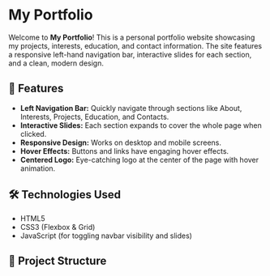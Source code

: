 # My Portfolio

Welcome to **My Portfolio**! This is a personal portfolio website showcasing my projects, interests, education, and contact information. The site features a responsive left-hand navigation bar, interactive slides for each section, and a clean, modern design.

## 🚀 Features

- **Left Navigation Bar:** Quickly navigate through sections like About, Interests, Projects, Education, and Contacts.
- **Interactive Slides:** Each section expands to cover the whole page when clicked.
- **Responsive Design:** Works on desktop and mobile screens.
- **Hover Effects:** Buttons and links have engaging hover effects.
- **Centered Logo:** Eye-catching logo at the center of the page with hover animation.

## 🛠️ Technologies Used

- HTML5
- CSS3 (Flexbox & Grid)
- JavaScript (for toggling navbar visibility and slides)

## 📁 Project Structure

